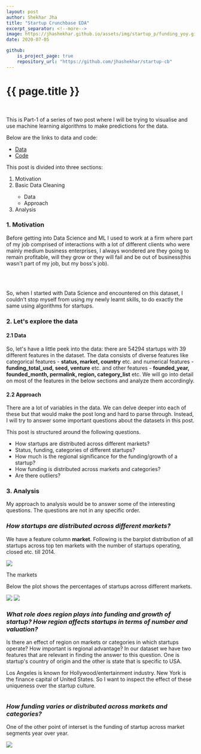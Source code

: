 ```yaml
---
layout: post
author: Shekhar Jha
title: "Startup Crunchbase EDA"
excerpt_separator: <!--more-->
image: https://jhashekhar.github.io/assets/img/startup_p/funding_yoy.gif
date: 2020-07-05

github:
    is_project_page: true
    repository_url: "https://github.com/jhashekhar/startup-cb"
---
```

<title-head><h1>{{ page.title }}</h1></title-head>
<br>
<p>This is Part-1 of a series of two post where I will be trying to visualise and use machine learning algorithms to make predictions for the data.</p>

<p>
Below are the links to data and code:
<ul>
    <li><a href="https://www.kaggle.com/arindam235/startup-investments-crunchbase">Data</a></li>
    <li><a href="https://github.com/jhashekhar/startup-cb">Code</a></li>  
</ul></p>

<p>
This post is divided into three sections:
<ol>
<li>Motivation</li>
<li>Basic Data Cleaning</li>
    <ul>
        <li>Data</li>
        <li>Approach</li>
    </ul>
<li>Analysis</li>
</ol></p>


<h3> 1. Motivation </h3>

<p>Before getting into Data Science and ML I used to work at a firm where part of my job comprised of interactions with a lot of different clients who were mainly medium business enterprises, I always wondered are they going to remain profitable, will they grow or they will fail and be out of business(this wasn't part of my job, but my boss's job). 

<br><br>

So, when I started with Data Science and encountered on this dataset, I couldn't stop myself from using my newly learnt skills, to do exactly the same using algorithms for startups.
</p>

<h3> 2. Let's explore the data </h3>

<h4> 2.1 Data </h4>

<p>So, let's have a little peek into the data: there are 54294 startups with 39 different features in the dataset. The data consists of diverse features like categorical features - <b>status, market, country</b> etc. and numerical features - <b>funding_total_usd, seed, venture</b> etc. and other features - <b>founded_year, founded_month, permalink, region, category_list</b> etc. We will go into detail on most of the features in the below sections and analyze them accordingly.</p>

<h4> 2.2 Approach </h4>

<p>There are a lot of variables in the data. We can delve deeper into each of these but that would make the post long and hard to parse through. Instead, I will try to answer some important questions about the datasets in this post.</p>


<p>This post is structured around the following questions.
<ul>
    <li>How startups are distributed across different markets?</li>
    <li>Status, funding, categories of different startups?</li>
    <li>How much is the regional significance for the funding/growth of a startup?</li>
    <li>How funding is distributed across markets and categories?</li>
    <li>Are there outliers?</li>
</ul></p>

<h3> 3. Analysis </h3>

<p>My approach to analysis would be to answer some of the interesting questions. The questions are not in any specific order.</p>

<h3><i>How startups are distributed across different markets?</i></h3>

<p>We have a feature column <b>market</b>. Following is the barplot distribution of all startups across top ten markets with the number of startups operating, closed etc. till 2014.</p>


<img src="https://jhashekhar.github.io/assets/img/startup_p/bar_plot_1.png">

The markets

<p>Below the plot shows the percentages of startups across different markets.</p>

<img src="https://jhashekhar.github.io/assets/img/startup_p/piep-1.png">
<img src="https://jhashekhar.github.io/assets/img/startup_p/piep-2.png">

<h3><i>What role does region plays into funding and growth of startup? How region affects startups in terms of number and valuation?</i></h3>

<p>Is there an effect of region on markets or categories in which startups operate? How important is regional advantage? In our dataset we have two features that are relevant in finding the answer to this question. One is startup's country of origin and the other is state that is specific to USA.<p>

<p>Los Angeles is known for Hollywood/entertainment industry. New York is the finance capital of United States. So I want to inspect the effect of these uniqueness over the startup culture.<p>

<img src="">

<h3><i>How funding varies or distributed across markets and categories?</i></h3>

<p>One of the other point of interset is the funding of startup across market segments year over year.</p>

<!-- <img src="https://jhashekhar.github.io/assets/img/funding_across_market_segments.png"> -->
<img src="https://jhashekhar.github.io/assets/img/startup_p/funding_yoy.gif">

<!--
<h3><i>Are there outliers - in terms of fundings for various stages? Which market do they belong to?</i></h3>-->





